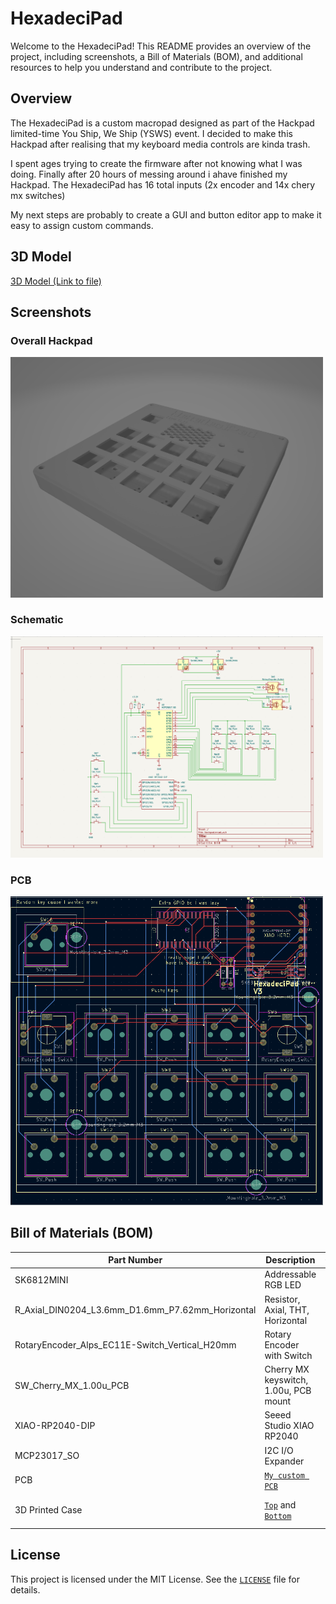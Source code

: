 # HexadeciPad

Welcome to the HexadeciPad! This README provides an overview of the project, including screenshots, a Bill of Materials (BOM), and additional resources to help you understand and contribute to the project.

## Overview

The HexadeciPad is a custom macropad designed as part of the Hackpad limited-time You Ship, We Ship (YSWS) event. I decided to make this Hackpad after realising that my keyboard media controls are kinda trash.

I spent ages trying to create the firmware after not knowing what I was doing. Finally after 20 hours of messing around i ahave finished my Hackpad. The HexadeciPad has 16 total inputs (2x encoder and 14x chery mx switches)

My next steps are probably to create a GUI and button editor app to make it easy to assign custom commands.

## 3D Model
[3D Model (Link to file)](./cad/STLs/Hackpad%20-%20Full-with%20PCB.stl)

## Screenshots

### Overall Hackpad
<img src="images/overall_hackpad.png" alt="Overall Hackpad" width="500">

### Schematic
<img src="images/schematic.png" alt="Schematic" width="500">

### PCB
<img src="images/pcb.png" alt="PCB" width="500">


## Bill of Materials (BOM)

| Part Number                | Description                                      | Quantity |
|----------------------------|--------------------------------------------------|----------|
| SK6812MINI                 | Addressable RGB LED                              | 2        |
| R_Axial_DIN0204_L3.6mm_D1.6mm_P7.62mm_Horizontal | Resistor, Axial, THT, Horizontal | 2        |
| RotaryEncoder_Alps_EC11E-Switch_Vertical_H20mm | Rotary Encoder with Switch | 2        |
| SW_Cherry_MX_1.00u_PCB     | Cherry MX keyswitch, 1.00u, PCB mount             | 14       |
| XIAO-RP2040-DIP            | Seeed Studio XIAO RP2040                         | 1        |
| MCP23017_SO                | I2C I/O Expander                                 | 1        |
| PCB                        | [`My custom PCB`](./production/gerbers.zip)      | 3?       |
| 3D Printed Case            | [`Top`](./production/Hackpad%20-%20Top%20Plate.stl) and [`Bottom`](./production/Hackpad%20-%20Case%20Base.stl)  | 1x Top 1x Bottom |

## License

This project is licensed under the MIT License. See the [`LICENSE`](LICENSE ) file for details.